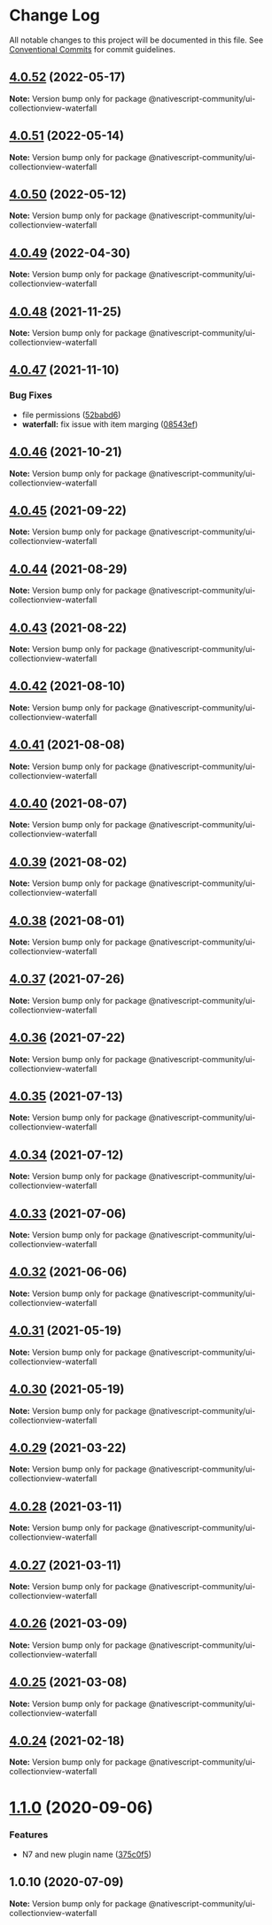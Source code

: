 # Change Log

All notable changes to this project will be documented in this file.
See [Conventional Commits](https://conventionalcommits.org) for commit guidelines.

## [4.0.52](https://github.com/nativescript-community/ui-collectionview/compare/v4.0.51...v4.0.52) (2022-05-17)

**Note:** Version bump only for package @nativescript-community/ui-collectionview-waterfall





## [4.0.51](https://github.com/nativescript-community/ui-collectionview/compare/v4.0.50...v4.0.51) (2022-05-14)

**Note:** Version bump only for package @nativescript-community/ui-collectionview-waterfall





## [4.0.50](https://github.com/nativescript-community/ui-collectionview/compare/v4.0.49...v4.0.50) (2022-05-12)

**Note:** Version bump only for package @nativescript-community/ui-collectionview-waterfall





## [4.0.49](https://github.com/nativescript-community/ui-collectionview/compare/v4.0.48...v4.0.49) (2022-04-30)

**Note:** Version bump only for package @nativescript-community/ui-collectionview-waterfall





## [4.0.48](https://github.com/nativescript-community/ui-collectionview/compare/v4.0.47...v4.0.48) (2021-11-25)

**Note:** Version bump only for package @nativescript-community/ui-collectionview-waterfall





## [4.0.47](https://github.com/nativescript-community/ui-collectionview/compare/v4.0.46...v4.0.47) (2021-11-10)


### Bug Fixes

* file permissions ([52babd6](https://github.com/nativescript-community/ui-collectionview/commit/52babd68e7c64a0fded8433deac53cb08d5b3885))
* **waterfall:** fix issue with item marging ([08543ef](https://github.com/nativescript-community/ui-collectionview/commit/08543ef93b4722612fbc763b43f5bd90a62d9771))





## [4.0.46](https://github.com/nativescript-community/ui-collectionview/compare/v4.0.45...v4.0.46) (2021-10-21)

**Note:** Version bump only for package @nativescript-community/ui-collectionview-waterfall





## [4.0.45](https://github.com/nativescript-community/ui-collectionview/compare/v4.0.44...v4.0.45) (2021-09-22)

**Note:** Version bump only for package @nativescript-community/ui-collectionview-waterfall





## [4.0.44](https://github.com/nativescript-community/ui-collectionview/compare/v4.0.43...v4.0.44) (2021-08-29)

**Note:** Version bump only for package @nativescript-community/ui-collectionview-waterfall





## [4.0.43](https://github.com/nativescript-community/ui-collectionview/compare/v4.0.42...v4.0.43) (2021-08-22)

**Note:** Version bump only for package @nativescript-community/ui-collectionview-waterfall





## [4.0.42](https://github.com/nativescript-community/ui-collectionview/compare/v4.0.41...v4.0.42) (2021-08-10)

**Note:** Version bump only for package @nativescript-community/ui-collectionview-waterfall





## [4.0.41](https://github.com/nativescript-community/ui-collectionview/compare/v4.0.40...v4.0.41) (2021-08-08)

**Note:** Version bump only for package @nativescript-community/ui-collectionview-waterfall





## [4.0.40](https://github.com/nativescript-community/ui-collectionview/compare/v4.0.39...v4.0.40) (2021-08-07)

**Note:** Version bump only for package @nativescript-community/ui-collectionview-waterfall





## [4.0.39](https://github.com/nativescript-community/ui-collectionview/compare/v4.0.38...v4.0.39) (2021-08-02)

**Note:** Version bump only for package @nativescript-community/ui-collectionview-waterfall





## [4.0.38](https://github.com/nativescript-community/ui-collectionview/compare/v4.0.37...v4.0.38) (2021-08-01)

**Note:** Version bump only for package @nativescript-community/ui-collectionview-waterfall





## [4.0.37](https://github.com/nativescript-community/ui-collectionview/compare/v4.0.36...v4.0.37) (2021-07-26)

**Note:** Version bump only for package @nativescript-community/ui-collectionview-waterfall





## [4.0.36](https://github.com/nativescript-community/ui-collectionview/compare/v4.0.35...v4.0.36) (2021-07-22)

**Note:** Version bump only for package @nativescript-community/ui-collectionview-waterfall





## [4.0.35](https://github.com/nativescript-community/ui-collectionview/compare/v4.0.34...v4.0.35) (2021-07-13)

**Note:** Version bump only for package @nativescript-community/ui-collectionview-waterfall





## [4.0.34](https://github.com/nativescript-community/ui-collectionview/compare/v4.0.33...v4.0.34) (2021-07-12)

**Note:** Version bump only for package @nativescript-community/ui-collectionview-waterfall





## [4.0.33](https://github.com/nativescript-community/ui-collectionview/compare/v4.0.32...v4.0.33) (2021-07-06)

**Note:** Version bump only for package @nativescript-community/ui-collectionview-waterfall





## [4.0.32](https://github.com/nativescript-community/ui-collectionview/compare/v4.0.31...v4.0.32) (2021-06-06)

**Note:** Version bump only for package @nativescript-community/ui-collectionview-waterfall





## [4.0.31](https://github.com/nativescript-community/ui-collectionview/compare/v4.0.30...v4.0.31) (2021-05-19)

**Note:** Version bump only for package @nativescript-community/ui-collectionview-waterfall





## [4.0.30](https://github.com/nativescript-community/ui-collectionview/compare/v4.0.29...v4.0.30) (2021-05-19)

**Note:** Version bump only for package @nativescript-community/ui-collectionview-waterfall





## [4.0.29](https://github.com/nativescript-community/ui-collectionview/compare/v4.0.28...v4.0.29) (2021-03-22)

**Note:** Version bump only for package @nativescript-community/ui-collectionview-waterfall





## [4.0.28](https://github.com/nativescript-community/ui-collectionview/compare/v4.0.27...v4.0.28) (2021-03-11)

**Note:** Version bump only for package @nativescript-community/ui-collectionview-waterfall





## [4.0.27](https://github.com/nativescript-community/ui-collectionview/compare/v4.0.26...v4.0.27) (2021-03-11)

**Note:** Version bump only for package @nativescript-community/ui-collectionview-waterfall





## [4.0.26](https://github.com/nativescript-community/ui-collectionview/compare/v4.0.25...v4.0.26) (2021-03-09)

**Note:** Version bump only for package @nativescript-community/ui-collectionview-waterfall





## [4.0.25](https://github.com/nativescript-community/ui-collectionview/compare/v4.0.24...v4.0.25) (2021-03-08)

**Note:** Version bump only for package @nativescript-community/ui-collectionview-waterfall





## [4.0.24](https://github.com/nativescript-community/ui-collectionview/compare/v4.0.23...v4.0.24) (2021-02-18)

**Note:** Version bump only for package @nativescript-community/ui-collectionview-waterfall





# [1.1.0](https://github.com/nativescript-community/ui-collectionview-waterfall/compare/v1.0.10...v1.1.0) (2020-09-06)


### Features

* N7 and new plugin name ([375c0f5](https://github.com/nativescript-community/ui-collectionview-waterfall/commit/375c0f5a8991be8dd13544e8e01f6965e09ad881))





## 1.0.10 (2020-07-09)

**Note:** Version bump only for package @nativescript-community/ui-collectionview-waterfall
